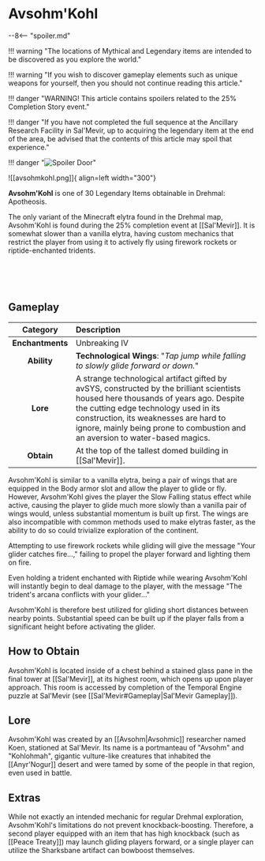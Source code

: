 # Avsohm'Kohl

--8<-- "spoiler.md"

!!! warning "The locations of Mythical and Legendary items are intended to be discovered as you explore the world."

!!! warning "If you wish to discover gameplay elements such as unique weapons for yourself, then you should not continue reading this article."

!!! danger "WARNING! This article contains spoilers related to the 25% Completion Story event." 

!!! danger "If you have not completed the full sequence at the Ancillary Research Facility in Sal'Mevir, up to acquiring the legendary item at the end of the area, be advised that the contents of this article may spoil that experience."

!!! danger "![Spoiler Door](/assets/img/spoiler_door.png)"

![[avsohmkohl.png]]{ align=left width="300"}

**Avsohm'Kohl** is one of 30 Legendary Items obtainable in Drehmal: Apotheosis.

The only variant of the Minecraft elytra found in the Drehmal map, Avsohm'Kohl is found during the 25% completion event at [[Sal'Mevir]]. It is somewhat slower than a vanilla elytra, having custom mechanics that restrict the player from using it to actively fly using firework rockets or riptide-enchanted tridents. 

<br> <br> <br>

## Gameplay
| Category | Description                 |
|:--------------------------------:|:-----------------------------------------------------------------------------------------------------------------------------------------------------------------------------|
| **Enchantments**              | Unbreaking IV |
| **Ability**                   | **Technological Wings**: "*Tap jump while falling to slowly glide forward or down.*" |
| **Lore**                      | A strange technological artifact gifted by avSYS, constructed by the brilliant scientists housed here thousands of years ago. Despite the cutting edge technology used in its construction, its weaknesses are hard to ignore, mainly being prone to combustion and an aversion to water-based magics. |
| **Obtain**                    | At the top of the tallest domed building in [[Sal'Mevir]].  |  

Avsohm'Kohl is similar to a vanilla elytra, being a pair of wings that are equipped in the Body armor slot and allow the player to glide or fly. However, Avsohm'Kohl gives the player the Slow Falling status effect while active, causing the player to glide much more slowly than a vanilla pair of wings would, unless substantial momentum is built up first. The wings are also incompatible with common methods used to make elytras faster, as the ability to do so could trivialize exploration of the continent. 

Attempting to use firework rockets while gliding will give the message "Your glider catches fire...," failing to propel the player forward and lighting them on fire.

Even holding a trident enchanted with Riptide while wearing Avsohm'Kohl will instantly begin to deal damage to the player, with the message "The trident's arcana conflicts with your glider..."

Avsohm'Kohl is therefore best utilized for gliding short distances between nearby points. Substantial speed can be built up if the player falls from a significant height before activating the glider.

## How to Obtain
Avsohm'Kohl is located inside of a chest behind a stained glass pane in the final tower at [[Sal'Mevir]], at its highest room, which opens up upon player approach. This room is accessed by completion of the Temporal Engine puzzle at Sal'Mevir (see [[Sal'Mevir#Gameplay|Sal'Mevir Gameplay]]).

## Lore
Avsohm'Kohl was created by an [[Avsohm|Avsohmic]] researcher named Koen, stationed at Sal'Mevir. Its name is a portmanteau of "Avsohm" and "Kohlohmah", gigantic vulture-like creatures that inhabited the [[Anyr'Nogur]] desert and were tamed by some of the people in that region, even used in battle.

## Extras
While not exactly an intended mechanic for regular Drehmal exploration, Avsohm'Kohl's limitations do not prevent knockback-boosting. Therefore, a second player equipped with an item that has high knockback (such as [[Peace Treaty]]) may launch gliding players forward, or a single player can utilize the Sharksbane artifact can bowboost themselves.
